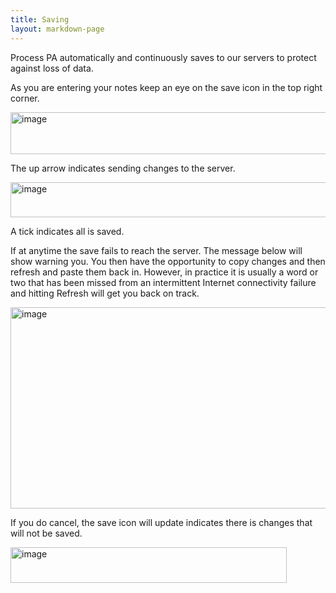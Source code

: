 ```yaml
---
title: Saving
layout: markdown-page
---
```

Process PA automatically and continuously saves to our servers to protect against loss of data.

As you are entering your notes keep an eye on the save icon in the top right corner.

<img title="image" style="border-top: 0px; border-right: 0px; background-image: none; border-bottom: 0px; padding-top: 0px; padding-left: 0px; border-left: 0px; display: inline; padding-right: 0px" border="0" alt="image" src="http://processpa.com/wp-content/uploads/2017/01/image-1.png" width="507" height="67" />

The up arrow indicates sending changes to the server.

<img title="image" style="border-top: 0px; border-right: 0px; background-image: none; border-bottom: 0px; padding-top: 0px; padding-left: 0px; border-left: 0px; display: inline; padding-right: 0px" border="0" alt="image" src="http://processpa.com/wp-content/uploads/2017/01/image-2.png" width="510" height="56" />

A tick indicates all is saved.

If at anytime the save fails to reach the server. The message below will show warning you. You then have the opportunity to copy changes and then refresh and paste them back in. However, in practice it is usually a word or two that has been missed from an intermittent Internet connectivity failure and hitting Refresh will get you back on track.

<img title="image" style="border-top: 0px; border-right: 0px; background-image: none; border-bottom: 0px; padding-top: 0px; padding-left: 0px; border-left: 0px; display: inline; padding-right: 0px" border="0" alt="image" src="http://processpa.com/wp-content/uploads/2017/01/image-3.png" width="757" height="322" />

If you do cancel, the save icon will update indicates there is changes that will not be saved.

<img title="image" style="border-top: 0px; border-right: 0px; background-image: none; border-bottom: 0px; padding-top: 0px; padding-left: 0px; border-left: 0px; display: inline; padding-right: 0px" border="0" alt="image" src="http://processpa.com/wp-content/uploads/2017/01/image-4.png" width="442" height="57" />
